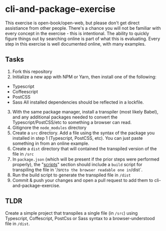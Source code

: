 # cli-and-package-exercise
This exercise is open-book/open-web, but please don't get direct assistiance from other people. There's a chance you will not be familiar with every concept in the exercise - this is intentional. The ability to quickly figure things out by searching online is part of what this is evaluating. Every step in this exercise is well documented online, with many examples.

## Tasks
1. Fork this repository
2. Initialize a new app with NPM or Yarn, then install one of the following: 
  - Typescript
  - Coffeescript
  - PostCSS
  - Sass
All installed dependencies should be reflected in a lockfile.
3. With the same package manager, install a transpiler (most likely Babel), and any additional packages needed to convert the Typescript/PostCSS/etc to something a browser can read. 
5. Gitignore the `node_modules` directory
6. Create a `src` directory. Add a file using the syntax of the package you installed in step 1 (Typescript, PostCSS, etc). You can just paste something in from an online example. 
7. Create a `dist` directory that will contained the transpiled version of the file in `/src`
8. In `package.json` (which will be present if the prior steps were performed properly), the "[scripts](https://docs.npmjs.com/cli/v8/using-npm/scripts)"  section should include a `build` script for transpiling the file in '/src` to the browser readable one in `/dist`.
9. Run the build script to generate the transpiled file in `/dist`
10. Commit & push your changes and open a pull request to add them to cli-and-package-exercise.

## TLDR
Create a simple project that transpiles a single file (in `/src`) using Typescript, Coffescript, PostCss or Sass syntax to a browser-understood file in `/dist`. 
